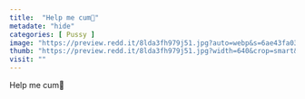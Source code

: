 ```yaml
---
title:  "Help me cum🌸"
metadate: "hide"
categories: [ Pussy ]
image: "https://preview.redd.it/8lda3fh979j51.jpg?auto=webp&s=6ae43fa0386a64d9b70117101d4c197164f045e3"
thumb: "https://preview.redd.it/8lda3fh979j51.jpg?width=640&crop=smart&auto=webp&s=b6a72ecdc59d22b9294caac2e1cd8fb7a8e03ece"
visit: ""
---
```

Help me cum🌸
